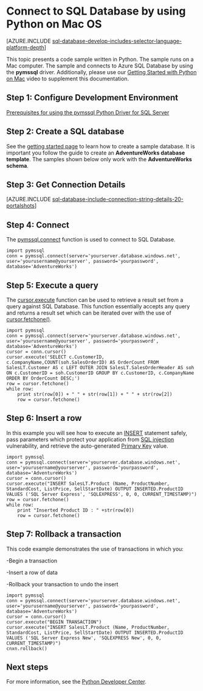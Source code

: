 <properties
	pageTitle="Connect to SQL Database by using Python on Mac OS"
	description="Presents a Python code sample you can use to connect to Azure SQL Database from a Mac. The sample uses the pymssql driver."
	services="sql-database"
	documentationCenter=""
	authors="meet-bhagdev"
	manager="jeffreyg"
	editor=""/>


<tags
	ms.service="sql-database"
	ms.workload="data-management"
	ms.tgt_pltfrm="na"
	ms.devlang="python"
	ms.topic="article"
	ms.date="03/14/2016"
	ms.author="meetb"/>


# Connect to SQL Database by using Python on Mac OS


[AZURE.INCLUDE [sql-database-develop-includes-selector-language-platform-depth](../../includes/sql-database-develop-includes-selector-language-platform-depth.md)] 

This topic presents a code sample written in Python. The sample runs on a Mac computer. The sample and connects to Azure SQL Database by using the **pymssql** driver. Additionally, please use our [Getting Started with Python on Mac](https://www.youtube.com/watch?v=OMpugPTwnTI) video to supplement this documentation.

## Step 1: Configure Development Environment

[Prerequisites for using the pymssql Python Driver for SQL Server](https://msdn.microsoft.com/library/mt694094.aspx#Mac)

## Step 2: Create a SQL database

See the [getting started page](sql-database-get-started.md) to learn how to create a sample database.  It is important you follow the guide to create an **AdventureWorks database template**. The samples shown below only work with the **AdventureWorks schema**.

## Step 3: Get Connection Details

[AZURE.INCLUDE [sql-database-include-connection-string-details-20-portalshots](../../includes/sql-database-include-connection-string-details-20-portalshots.md)]

## Step 4:  Connect

The [pymssql.connect](http://pymssql.org/en/latest/ref/pymssql.html) function is used to connect to SQL Database.

	import pymssql
	conn = pymssql.connect(server='yourserver.database.windows.net', user='yourusername@yourserver', password='yourpassword', database='AdventureWorks')


## Step 5:  Execute a query

The [cursor.execute](http://pymssql.org/en/latest/ref/pymssql.html#pymssql.Cursor.execute) function can be used to retrieve a result set from a query against SQL Database. This function essentially accepts any query and returns a result set which can be iterated over with the use of [cursor.fetchone()](http://pymssql.org/en/latest/ref/pymssql.html#pymssql.Cursor.fetchone).


	import pymssql
	conn = pymssql.connect(server='yourserver.database.windows.net', user='yourusername@yourserver', password='yourpassword', database='AdventureWorks')
	cursor = conn.cursor()
	cursor.execute('SELECT c.CustomerID, c.CompanyName,COUNT(soh.SalesOrderID) AS OrderCount FROM SalesLT.Customer AS c LEFT OUTER JOIN SalesLT.SalesOrderHeader AS soh ON c.CustomerID = soh.CustomerID GROUP BY c.CustomerID, c.CompanyName ORDER BY OrderCount DESC;')
	row = cursor.fetchone()
	while row:
	    print str(row[0]) + " " + str(row[1]) + " " + str(row[2]) 	
	    row = cursor.fetchone()


## Step 6:  Insert a row

In this example you will see how to execute an [INSERT](https://msdn.microsoft.com/library/ms174335.aspx) statement safely, pass parameters which protect your application from [SQL injection](https://technet.microsoft.com/library/ms161953(v=sql.105).aspx) vulnerability, and retrieve the auto-generated [Primary Key](https://msdn.microsoft.com/library/ms179610.aspx) value.  



	import pymssql
	conn = pymssql.connect(server='yourserver.database.windows.net', user='yourusername@yourserver', password='yourpassword', database='AdventureWorks')
	cursor = conn.cursor()
	cursor.execute("INSERT SalesLT.Product (Name, ProductNumber, StandardCost, ListPrice, SellStartDate) OUTPUT INSERTED.ProductID VALUES ('SQL Server Express', 'SQLEXPRESS', 0, 0, CURRENT_TIMESTAMP)")
	row = cursor.fetchone()
	while row:
	    print "Inserted Product ID : " +str(row[0])
	    row = cursor.fetchone()


## Step 7:  Rollback a transaction


This code example demonstrates the use of transactions in which you:


-Begin a transaction

-Insert a row of data

-Rollback your transaction to undo the insert


	import pymssql
	conn = pymssql.connect(server='yourserver.database.windows.net', user='yourusername@yourserver', password='yourpassword', database='AdventureWorks')
	cursor = conn.cursor()
	cursor.execute("BEGIN TRANSACTION")
	cursor.execute("INSERT SalesLT.Product (Name, ProductNumber, StandardCost, ListPrice, SellStartDate) OUTPUT INSERTED.ProductID VALUES ('SQL Server Express New', 'SQLEXPRESS New', 0, 0, CURRENT_TIMESTAMP)")
	cnxn.rollback()


## Next steps

For more information, see the [Python Developer Center](/develop/python/).
